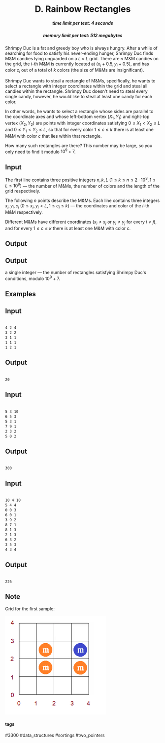 <h1 style='text-align: center;'> D. Rainbow Rectangles</h1>

<h5 style='text-align: center;'>time limit per test: 4 seconds</h5>
<h5 style='text-align: center;'>memory limit per test: 512 megabytes</h5>

Shrimpy Duc is a fat and greedy boy who is always hungry. After a while of searching for food to satisfy his never-ending hunger, Shrimpy Duc finds M&M candies lying unguarded on a $L \times L$ grid. There are $n$ M&M candies on the grid, the $i$-th M&M is currently located at $(x_i + 0.5, y_i + 0.5),$ and has color $c_i$ out of a total of $k$ colors (the size of M&Ms are insignificant).

Shrimpy Duc wants to steal a rectangle of M&Ms, specifically, he wants to select a rectangle with integer coordinates within the grid and steal all candies within the rectangle. Shrimpy Duc doesn't need to steal every single candy, however, he would like to steal at least one candy for each color.

In other words, he wants to select a rectangle whose sides are parallel to the coordinate axes and whose left-bottom vertex $(X_1, Y_1)$ and right-top vertex $(X_2, Y_2)$ are points with integer coordinates satisfying $0 \le X_1 < X_2 \le L$ and $0 \le Y_1 < Y_2 \le L$, so that for every color $1 \le c \le k$ there is at least one M&M with color $c$ that lies within that rectangle.

How many such rectangles are there? This number may be large, so you only need to find it modulo $10^9 + 7$.

## Input

The first line contains three positive integers $n, k, L$ $(1 \leq k \leq n \leq 2 \cdot 10^3, 1 \leq L \leq 10^9 )$ — the number of M&Ms, the number of colors and the length of the grid respectively.

The following $n$ points describe the M&Ms. Each line contains three integers $x_i, y_i, c_i$ $(0 \leq x_i, y_i < L, 1 \le c_i \le k)$ — the coordinates and color of the $i$-th M&M respectively. 

Different M&Ms have different coordinates ($x_i \ne x_j$ or $y_i \ne y_j$ for every $i \ne j$), and for every $1 \le c \le k$ there is at least one M&M with color $c$.

## Output

## Output

 a single integer — the number of rectangles satisfying Shrimpy Duc's conditions, modulo $10^9 + 7$.

## Examples

## Input


```

4 2 4
3 2 2
3 1 1
1 1 1
1 2 1

```
## Output


```

20

```
## Input


```

5 3 10
6 5 3
5 3 1
7 9 1
2 3 2
5 0 2

```
## Output


```

300

```
## Input


```

10 4 10
5 4 4
0 0 3
6 0 1
3 9 2
8 7 1
8 1 3
2 1 3
6 3 2
3 5 3
4 3 4

```
## Output


```

226

```
## Note

Grid for the first sample:

![](images/b59d7cc029b38e682398953edce2f8c14b7c0c4c.png)



#### tags 

#3300 #data_structures #sortings #two_pointers 